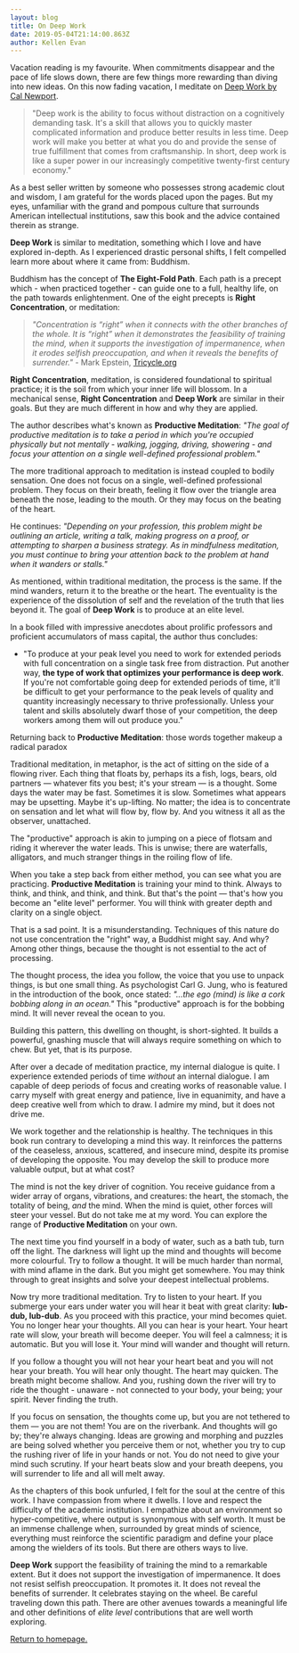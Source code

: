 ```yaml
---
layout: blog
title: On Deep Work
date: 2019-05-04T21:14:00.863Z
author: Kellen Evan
---
```

Vacation reading is my favourite. When commitments disappear and the pace of life slows down, there are few things more rewarding than diving into new ideas. On this now fading vacation, I meditate on [Deep Work by Cal Newport](http://www.calnewport.com/books/deep-work/).

> "Deep work is the ability to focus without distraction on a cognitively demanding task. It's a skill that allows you to quickly master complicated information and produce better results in less time. Deep work will make you better at what you do and provide the sense of true fulfillment that comes from craftsmanship. In short, deep work is like a super power in our increasingly competitive twenty-first century economy."

As a best seller written by someone who possesses strong academic clout and wisdom, I am grateful for the words placed upon the pages. But my eyes, unfamiliar with the grand and pompous culture that surrounds American intellectual institutions, saw this book and the advice contained therein as strange.

**Deep Work** is similar to meditation, something which I love and have explored in-depth. As I experienced drastic personal shifts, I felt compelled learn more about where it came from: Buddhism.

Buddhism has the concept of **The Eight-Fold Path**. Each path is a precept which - when practiced together - can guide one to a full, healthy life, on the path towards enlightenment. One of the eight precepts is **Right Concentration**, or meditation:

>  *"Concentration is “right” when it connects with the other branches of the whole. It is “right” when it demonstrates the feasibility of training the mind, when it supports the investigation of impermanence, when it erodes selfish preoccupation, and when it reveals the benefits of surrender."* - Mark Epstein, [Tricycle.org](https://tricycle.org/magazine/meditations-secret-ingredient/)

**Right Concentration**, meditation, is considered foundational to spiritual practice; it is the soil from which your inner life will blossom. In a mechanical sense, **Right Concentration** and **Deep Work** are similar in their goals. But they are much different in how and why they are applied.

The author describes what's known as **Productive Meditation**: *"The goal of productive meditation is to take a period in which you're occupied physically but not mentally - walking, jogging, driving, showering - and focus your attention on a single well-defined professional problem."*

The more traditional approach to meditation is instead coupled to bodily sensation. One does not focus on a single, well-defined professional problem. They focus on their breath, feeling it flow over the triangle area beneath the nose, leading to the mouth. Or they may focus on the beating of the heart.

He continues: *"Depending on your profession, this problem might be outlining an article, writing a talk, making progress on a proof, or attempting to sharpen a business strategy. As in mindfulness meditation, you must continue to bring your attention back to the problem at hand when it wanders or stalls."*

As mentioned, within traditional meditation, the process is the same. If the mind wanders, return it to the breathe or the heart. The eventuality is the experience of the dissolution of self and the revelation of the truth that lies beyond it. The goal of **Deep Work** is to produce at an elite level.

In a book filled with impressive anecdotes about prolific professors and proficient accumulators of mass capital, the author thus concludes:

- "To produce at your peak level you need to work for extended periods with full concentration on a single task free from distraction. Put another way, **the type of work that optimizes your performance is deep work**. If you're not comfortable going deep for extended periods of time, it'll be difficult to get your performance to the peak levels of quality and quantity increasingly necessary to thrive professionally. Unless your talent and skills absolutely dwarf those of your competition, the deep workers among them will out produce you."

Returning back to **Productive Meditation**: those words together makeup a radical paradox

Traditional meditation, in metaphor, is the act of sitting on the side of a flowing river. Each thing that floats by, perhaps its a fish, logs, bears, old partners — whatever fits you best; it's your stream — is a thought. Some days the water may be fast. Sometimes it is slow. Sometimes what appears may be upsetting. Maybe it's up-lifting. No matter; the idea is to concentrate on sensation and let what will flow by, flow by. And you witness it all as the observer, unattached.

The "productive" approach is akin to jumping on a piece of flotsam and riding it wherever the water leads. This is unwise; there are waterfalls, alligators, and much stranger things in the roiling flow of life.

When you take a step back from either method, you can see what you are practicing. **Productive Meditation** is training your mind to think. Always to think, and think, and think, and think. But that's the point — that's how you become an "elite level" performer. You will think with greater depth and clarity on a single object.

That is a sad point. It is a misunderstanding. Techniques of this nature do not use concentration the "right" way, a Buddhist might say. And why? Among other things, because the thought is not essential to the act of processing.

The thought process, the idea you follow, the voice that you use to unpack things, is but one small thing. As psychologist Carl G. Jung, who is featured in the introduction of the book, once stated: *"...the ego (mind) is like a cork bobbing along in an ocean."* This "productive" approach is for the bobbing mind. It will never reveal the ocean to you.

Building this pattern, this dwelling on thought, is short-sighted. It builds a powerful, gnashing muscle that will always require something on which to chew. But yet, that is its purpose.

After over a decade of meditation practice, my internal dialogue is quite. I experience extended periods of time *without* an internal dialogue. I am capable of deep periods of focus and creating works of reasonable value. I carry myself with great energy and patience, live in equanimity, and have a deep creative well from which to draw. I admire my mind, but it does not drive me.

We work together and the relationship is healthy. The techniques in this book run contrary to developing a mind this way. It reinforces the patterns of the ceaseless, anxious, scattered, and insecure mind, despite its promise of developing the opposite. You may develop the skill to produce more valuable output, but at what cost?

The mind is not the key driver of cognition. You receive guidance from a wider array of organs, vibrations, and creatures: the heart, the stomach, the totality of being, *and* the mind. When the mind is quiet, other forces will steer your vessel. But do not take me at my word. You can explore the range of **Productive Meditation** on your own.

The next time you find yourself in a body of water, such as a bath tub, turn off the light. The darkness will light up the mind and thoughts will become more colourful. Try to follow a thought. It will be much harder than normal, with mind aflame in the dark. But you might get somewhere. You may think through to great insights and solve your deepest intellectual problems.

Now try more traditional meditation. Try to listen to your heart. If you submerge your ears under water you will hear it beat with great clarity: **lub-dub, lub-dub**. As you proceed with this practice, your mind becomes quiet. You no longer hear your thoughts. All you can hear is your heart. Your heart rate will slow, your breath will become deeper. You will feel a calmness; it is automatic. But you will lose it. Your mind will wander and thought will return.

If you follow a thought you will not hear your heart beat and you will not hear your breath. You will hear only thought. The heart may quicken.  The breath might become shallow. And you, rushing down the river will try to ride the thought - unaware - not connected to your body, your being; your spirit. Never finding the truth.

If you focus on sensation, the thoughts come up, but you are not tethered to them — you are not them! You are on the riverbank. And thoughts will go by; they're always changing. Ideas are growing and morphing and puzzles are being solved whether you perceive them or not, whether you try to cup the rushing river of life in your hands or not. You do not need to give your mind such scrutiny. If your heart beats slow and your breath deepens, you will surrender to life and all will melt away.

As the chapters of this book unfurled, I felt for the soul at the centre of this work. I have compassion from where it dwells. I love and respect the difficulty of the academic institution. I empathize about an environment so hyper-competitive, where output is synonymous with self worth. It must be an immense challenge when, surrounded by great minds of science, everything must reinforce the scientific paradigm and define your place among the wielders of its tools. But there are others ways to live.

**Deep Work** support the feasibility of training the mind to a remarkable extent. But it does not support the investigation of impermanence. It does not resist selfish preoccupation. It promotes it. It does not reveal the benefits of surrender. It celebrates staying on the wheel. Be careful traveling down this path. There are other avenues towards a meaningful life and other definitions of *elite level* contributions that are well worth exploring.

[Return to homepage.](/)
